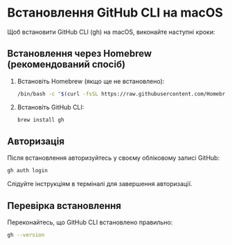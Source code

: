 # Встановлення GitHub CLI на macOS

Щоб встановити GitHub CLI (gh) на macOS, виконайте наступні кроки:

## Встановлення через Homebrew (рекомендований спосіб)

1. Встановіть Homebrew (якщо ще не встановлено):
   ```bash
   /bin/bash -c "$(curl -fsSL https://raw.githubusercontent.com/Homebrew/install/HEAD/install.sh)"
   ```

2. Встановіть GitHub CLI:
   ```bash
   brew install gh
   ```

## Авторизація

Після встановлення авторизуйтесь у своєму обліковому записі GitHub:
```bash
gh auth login
```

Слідуйте інструкціям в терміналі для завершення авторизації.

## Перевірка встановлення

Переконайтесь, що GitHub CLI встановлено правильно:
```bash
gh --version
```